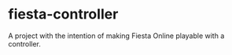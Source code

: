 # fiesta-controller
A project with the intention of making Fiesta Online playable with a controller.
